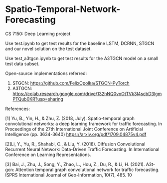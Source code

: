 # Spatio-Temporal-Network-Forecasting
CS 7150: Deep Learning project

Use test.ipynb to get test results for the baseline LSTM, DCRNN, STGCN and our novel solution on the test dataset.

Use test_a3tgcn.ipynb to get test results for the A3TGCN model on a small test data subset.

Open-source implementations referred:

1) STGCN: https://github.com/FelixOpolka/STGCN-PyTorch
2) A3TGCN: https://colab.research.google.com/drive/132hNQ0voOtTVk3I4scbD3lgmPTQub0KR?usp=sharing

References:

[1] Yu, B., Yin, H., & Zhu, Z. (2018, July). Spatio-temporal graph convolutional networks: a deep learning framework for traffic forecasting. In Proceedings of the 27th International Joint Conference on Artificial Intelligence (pp. 3634-3640) https://arxiv.org/pdf/1709.04875v4.pdf

[2]Li, Y., Yu, R., Shahabi, C., & Liu, Y. (2018). Diffusion Convolutional Recurrent Neural Network: Data-Driven Traffic Forecasting. In International Conference on Learning Representations. 

[3] Bai, J., Zhu, J., Song, Y., Zhao, L., Hou, Z., Du, R., & Li, H. (2021). A3t-gcn: Attention temporal graph convolutional network for traffic forecasting. ISPRS International Journal of Geo-Information, 10(7), 485. 10

